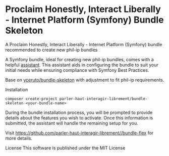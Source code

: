 # Proclaim Honestly, Interact Liberally - Internet Platform (Symfony) Bundle Skeleton

A Proclaim Honestly, Interact Liberally - Internet Platform (Symfony) bundle recommended to create new phil-ip bundles

A Symfony bundle, ideal for creating new phil-ip bundles, comes with a helpful [assistant](https://github.com/yceruto/bundle-flex). This assistant aids in configuring the bundle to suit your initial needs while ensuring compliance with Symfony Best Practices.

Base on [yceruto/bundle-skeleton](https://github.com/yceruto/bundle-skeleton) with adjustment to fit phil-ip requirements.

Installation

```
composer create-project parler-haut-interagir-librement/bundle-skeleton <your-bundle-name>
```

During the bundle installation process, you will be prompted to provide details about the features you wish to activate. Once this information is submitted, the assistant will handle the remaining setup for you.

Visit https://github.com/parler-haut-interagir-librement//bundle-flex for more details.

License
This software is published under the MIT License
